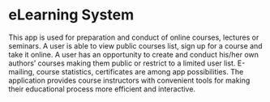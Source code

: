 # eLearning System

This app is used for preparation and conduct of online courses, lectures or seminars. A user is able to view public courses list, sign up for a course and take it online. A user has an opportunity to create and conduct his/her own authors’ courses making them public or restrict to a limited user list. E-mailing, course statistics, certificates are among app possibilities. The application provides course instructors with convenient tools for making their educational process more efficient and interactive.
